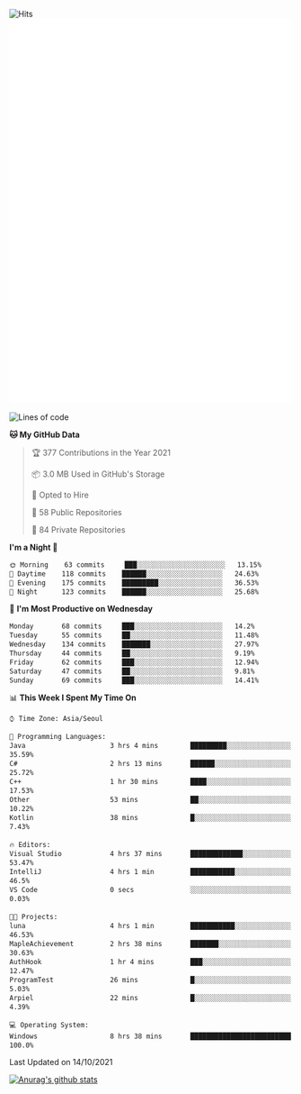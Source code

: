 ![Hits](https://hits.seeyoufarm.com/api/count/incr/badge.svg?url=https%3A%2F%2Fgithub.com%2Fkokose1234&count_bg=%2379C83D&title_bg=%23555555&icon=apple.svg&icon_color=%23E7E7E7&title=hits&edge_flat=false)
<br/>
![Metrics](https://github.com/kokose1234/kokose1234/blob/main/github-metrics.svg)

<!--START_SECTION:waka-->
![Lines of code](https://img.shields.io/badge/From%20Hello%20World%20I%27ve%20Written-11.8%20million%20lines%20of%20code-blue)

**🐱 My GitHub Data** 

> 🏆 377 Contributions in the Year 2021
 > 
> 📦 3.0 MB Used in GitHub's Storage 
 > 
> 💼 Opted to Hire
 > 
> 📜 58 Public Repositories 
 > 
> 🔑 84 Private Repositories  
 > 
**I'm a Night 🦉** 

```text
🌞 Morning    63 commits     ███░░░░░░░░░░░░░░░░░░░░░░   13.15% 
🌆 Daytime    118 commits    ██████░░░░░░░░░░░░░░░░░░░   24.63% 
🌃 Evening    175 commits    █████████░░░░░░░░░░░░░░░░   36.53% 
🌙 Night      123 commits    ██████░░░░░░░░░░░░░░░░░░░   25.68%

```
📅 **I'm Most Productive on Wednesday** 

```text
Monday       68 commits     ███░░░░░░░░░░░░░░░░░░░░░░   14.2% 
Tuesday      55 commits     ██░░░░░░░░░░░░░░░░░░░░░░░   11.48% 
Wednesday    134 commits    ███████░░░░░░░░░░░░░░░░░░   27.97% 
Thursday     44 commits     ██░░░░░░░░░░░░░░░░░░░░░░░   9.19% 
Friday       62 commits     ███░░░░░░░░░░░░░░░░░░░░░░   12.94% 
Saturday     47 commits     ██░░░░░░░░░░░░░░░░░░░░░░░   9.81% 
Sunday       69 commits     ███░░░░░░░░░░░░░░░░░░░░░░   14.41%

```


📊 **This Week I Spent My Time On** 

```text
⌚︎ Time Zone: Asia/Seoul

💬 Programming Languages: 
Java                     3 hrs 4 mins        █████████░░░░░░░░░░░░░░░░   35.59% 
C#                       2 hrs 13 mins       ██████░░░░░░░░░░░░░░░░░░░   25.72% 
C++                      1 hr 30 mins        ████░░░░░░░░░░░░░░░░░░░░░   17.53% 
Other                    53 mins             ██░░░░░░░░░░░░░░░░░░░░░░░   10.22% 
Kotlin                   38 mins             █░░░░░░░░░░░░░░░░░░░░░░░░   7.43%

🔥 Editors: 
Visual Studio            4 hrs 37 mins       █████████████░░░░░░░░░░░░   53.47% 
IntelliJ                 4 hrs 1 min         ███████████░░░░░░░░░░░░░░   46.5% 
VS Code                  0 secs              ░░░░░░░░░░░░░░░░░░░░░░░░░   0.03%

🐱‍💻 Projects: 
luna                     4 hrs 1 min         ███████████░░░░░░░░░░░░░░   46.53% 
MapleAchievement         2 hrs 38 mins       ███████░░░░░░░░░░░░░░░░░░   30.63% 
AuthHook                 1 hr 4 mins         ███░░░░░░░░░░░░░░░░░░░░░░   12.47% 
ProgramTest              26 mins             █░░░░░░░░░░░░░░░░░░░░░░░░   5.03% 
Arpiel                   22 mins             █░░░░░░░░░░░░░░░░░░░░░░░░   4.39%

💻 Operating System: 
Windows                  8 hrs 38 mins       █████████████████████████   100.0%

```


 Last Updated on 14/10/2021
<!--END_SECTION:waka-->

[![Anurag's github stats](https://github-readme-stats.vercel.app/api?username=kokose1234&theme=dracula)](https://github.com/anuraghazra/github-readme-stats)



	
